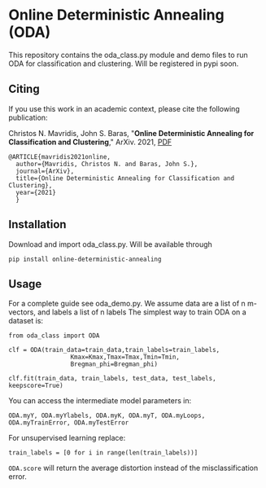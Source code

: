 # Online Deterministic Annealing (ODA)
 
This repository contains the oda_class.py module and demo files to run ODA for classification and clustering.
Will be registered in pypi soon.

## Citing
If you use this work in an academic context, please cite the following publication:

Christos N. Mavridis, John S. Baras, 
"**Online Deterministic Annealing for Classification and Clustering**,"
ArXiv. 2021, [PDF](link_to_pdf)

    @ARTICLE{mavridis2021online,
	  author={Mavridis, Christos N. and Baras, John S.},
	  journal={ArXiv}, 
	  title={Online Deterministic Annealing for Classification and Clustering}, 
	  year={2021}
	  }  
	  
## Installation

Download and import oda_class.py.
Will be available through 

    pip install online-deterministic-annealing
	
## Usage

For a complete guide see oda_demo.py.
We assume data are a list of n m-vectors, and labels a list of n labels
The simplest way to train ODA on a dataset is:

    from oda_class import ODA 
    
    clf = ODA(train_data=train_data,train_labels=train_labels,
                     Kmax=Kmax,Tmax=Tmax,Tmin=Tmin,
                     Bregman_phi=Bregman_phi)

    clf.fit(train_data, train_labels, test_data, test_labels, keepscore=True)

You can access the intermediate model parameters in:

    ODA.myY, ODA.myYlabels, ODA.myK, ODA.myT, ODA.myLoops, ODA.myTrainError, ODA.myTestError

For unsupervised learning replace:

    train_labels = [0 for i in range(len(train_labels))] 

`ODA.score` will return the average distortion instead of the misclassification error. 
